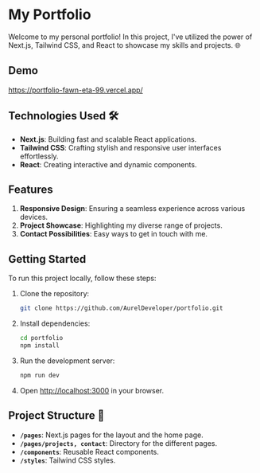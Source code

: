 # My Portfolio

Welcome to my personal portfolio! In this project, I've utilized the power of Next.js, Tailwind CSS, and React to showcase my skills and projects. 🌐

## Demo 
https://portfolio-fawn-eta-99.vercel.app/

## Technologies Used 🛠️
- **Next.js**: Building fast and scalable React applications.
- **Tailwind CSS**: Crafting stylish and responsive user interfaces effortlessly.
- **React**: Creating interactive and dynamic components.

## Features
1. **Responsive Design**: Ensuring a seamless experience across various devices.
2. **Project Showcase**: Highlighting my diverse range of projects.
4. **Contact Possibilities**: Easy ways to get in touch with me.

## Getting Started
To run this project locally, follow these steps:

1. Clone the repository:
   ```bash
   git clone https://github.com/AurelDeveloper/portfolio.git
   ```

2. Install dependencies:
   ```bash
   cd portfolio
   npm install
   ```

3. Run the development server:
   ```bash
   npm run dev
   ```

4. Open [http://localhost:3000](http://localhost:3000) in your browser.

## Project Structure 📁
- **`/pages`**: Next.js pages for the layout and the home page.
- **`/pages/projects, contact`**: Directory for the different pages.
- **`/components`**: Reusable React components.
- **`/styles`**: Tailwind CSS styles.
